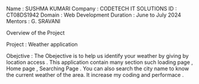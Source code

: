 Name : SUSHMA KUMARI 
Company : CODETECH IT SOLUTIONS 
ID : CT08DS1942 
Domain : Web Development 
Duration : June to July 2024 
Mentors : G. SRAVANI

Overview of the Project

Project : Weather application

Obejctive :
The Obejective is to help us identify your weather by giving by location access . This application contain many section such loading page , Home page , Searching Page . You can also search the city name to know the current weather of the area.
It increase my coding and performace . 


